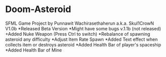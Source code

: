 # Doom-Asteroid
SFML Game Project
by Punnawit Wachirasethaherun a.k.a. Skul1CrowN
V1.0b
*Released Beta Version
*Might have some bugs
v.1.1b (not released)
+Added Nuke Weapon (Press Ctrl to switch)
*Rebalance of spawning asteroid any difficulty
*Adjust Item Rate Spawn
*Added Text effect when collects item or destroys asteroid
*Added Health Bar of player's spaceship
*Added Health Bar of Mine
